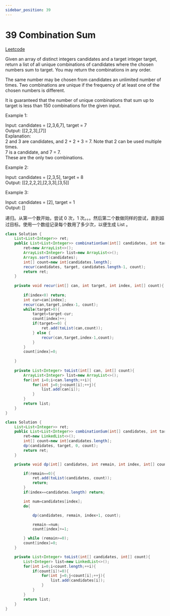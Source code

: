 ```yaml
---
sidebar_position: 39
---
```


# 39 Combination Sum

[Leetcode](https://leetcode.com/problems/combination-sum/)

Given an array of distinct integers candidates and a target integer target, return a list of all unique combinations of candidates where the chosen numbers sum to target. You may return the combinations in any order.

The same number may be chosen from candidates an unlimited number of times. Two combinations are unique if the frequency of at least one of the chosen numbers is different.

It is guaranteed that the number of unique combinations that sum up to target is less than 150 combinations for the given input.

 

Example 1:

Input: candidates = [2,3,6,7], target = 7  
Output: [[2,2,3],[7]]  
Explanation:  
2 and 3 are candidates, and 2 + 2 + 3 = 7. Note that 2 can be used multiple times.  
7 is a candidate, and 7 = 7.  
These are the only two combinations.  

Example 2:

Input: candidates = [2,3,5], target = 8  
Output: [[2,2,2,2],[2,3,3],[3,5]]  

Example 3:

Input: candidates = [2], target = 1  
Output: []  

递归。从第一个数开始，尝试 0 次，1 次。。。然后第二个数做同样的尝试，直到超过目标。使用一个数组记录每个数用了多少次，以便生成 List 。

```java
class Solution {
    List<List<Integer>> ret;
    public List<List<Integer>> combinationSum(int[] candidates, int target) {
        ret=new ArrayList<>();
        ArrayList<Integer> list=new ArrayList<>();
        Arrays.sort(candidates);
        int[] count=new int[candidates.length];
        recur(candidates, target, candidates.length-1, count);
        return ret;
    }
    
    private void recur(int[] can, int target, int index, int[] count){
        
        if(index<0) return;
        int cur=can[index];
        recur(can,target,index-1, count);
        while(target>0){
            target=target-cur;
            count[index]++;
            if(target==0) {
                ret.add(toList(can,count));
            } else {
                recur(can,target,index-1,count);
            }
        }
        count[index]=0;
        
    }
    
    private List<Integer> toList(int[] can, int[] count){
        ArrayList<Integer> list=new ArrayList<>();
        for(int i=0;i<can.length;++i){
            for(int j=0;j<count[i];++j){
                list.add(can[i]);
            }
        }
        return list;
    }
}
```

```java
class Solution {
    List<List<Integer>> ret;
    public List<List<Integer>> combinationSum(int[] candidates, int target) {
        ret=new LinkedList<>();
        int[] count=new int[candidates.length];
        dp(candidates, target, 0, count);
        return ret;
    }

    private void dp(int[] candidates, int remain, int index, int[] count){

        if(remain==0){
            ret.add(toList(candidates, count));
            return;
        }
        if(index==candidates.length) return;

        int num=candidates[index];
        do{

            dp(candidates, remain, index+1, count);

            remain-=num;
            count[index]+=1;

        } while (remain>=0);
        count[index]=0;
    }

    private List<Integer> toList(int[] candidates, int[] count){
        List<Integer> list=new LinkedList<>();
        for(int i=0;i<count.length;++i){
            if(count[i]!=0){
                for(int j=0;j<count[i];++j){
                    list.add(candidates[i]);
                }
            }
        }
        return list;
    }
}
```